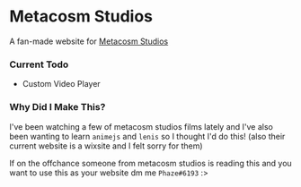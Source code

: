 # Metacosm Studios

A fan-made website for [Metacosm Studios](https://www.youtube.com/@MetacosmStudios)

### Current Todo

- Custom Video Player

### Why Did I Make This?

I've been watching a few of metacosm studios films lately and I've also been wanting to learn `animejs` and `lenis` so I thought I'd do this! (also their current website is a wixsite and I felt sorry for them)

If on the offchance someone from metacosm studios is reading this and you want to use this as your website dm me `Phaze#6193` :>
